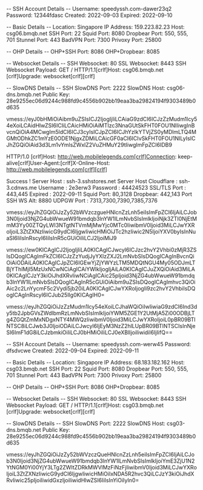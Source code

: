 -- SSH Account Details --
Username: speedyssh.com-dawer23q2
Password: 12344fdasc
Created: 2022-09-03
Expired: 2022-09-10
 
-- Basic Details --
Location: Singapore
IP Address: 159.223.82.23
Host: csg06.bmqb.net
SSH Port: 22
Squid Port: 8080
Dropbear Port: 550, 555, 701
Stunnel Port: 443
BadVPN Port: 7300
Privoxy Port: 25800
 
-- OHP Details --
OHP+SSH Port: 8086
OHP+Dropbear: 8085
 
-- Websocket Details --
SSH Websocket: 80
SSL Websocket: 8443
SSH Websocket Payload: GET / HTTP/1.1[crlf]Host: csg06.bmqb.net [crlf]Upgrade: websocket[crlf][crlf]
 
-- SlowDNS Details --
SSH SlowDNS Port: 2222
SlowDNS Host: csg06-dns.bmqb.net
Public Key: 28e9255ec06d9244c988fd9c4556b902bb19eaa3ba29824194f9303489b0d635


vmess://eyJ0bHMiOiAibm9uZSIsICJ2IjogIjIiLCAiaG9zdCI6ICJzZzMudm1lcy54eXoiLCAidHlwZSI6ICIiLCAicHMiOiAiMTIzc3NnaGUtSkFHT0FOU1NIIiwgInBvcnQiOiA4MCwgIm5ldCI6ICJ3cyIsICJpZCI6ICJhYzlkYTVjZS0yMDlmLTQ4MGMtODhkZC1mYzE0ODE1NjgxZDMiLCAicGF0aCI6ICIvSkFHT0FOU1NILyIsICJhZGQiOiAid3d3Lm1vYmlsZWxlZ2VuZHMuY29tIiwgImFpZCI6IDB9





HTTP/1.0 [crlf]Host: http://web.mobilelegends.com[crlf]Connection: keep-alive[crlf]User-Agent:[crlf]X-Online-Host: http://web.mobilelegends.com[crlf][crlf]


Success !
Server Host : ssh-3.sshstores.net
Server Host Cloudflare : ssh-3.cdnws.me
Username : 2e3erw3
Password : 44424523
SSL/TLS Port : 443,445
Expired : 2022-09-11
Squid Port: 80,3128
Dropbear: 442,143
Port SSH WS Alt: 8880
UDPGW Port : 7313,7300,7390,7385,7376

vmess://eyJhZGQiOiJzZy52bWVzczgueHNlcnZzLnh5eiIsImFpZCI6IjAiLCJob3N0Ijoid3NjZG4ubWwueW91bmdqb3lnYW1lLmNvbSIsImlkIjoiNjk3ZTI0NjEtMmM3Yy00ZTQyLWI3NTgtNTVmMjMwYjc0MTc0IiwibmV0Ijoid3MiLCJwYXRoIjoiL3ZtZXNzIiwicG9ydCI6IjgwIiwicHMiOiJTc2hzIiwic2N5IjoiYXV0byIsInNuaSI6IiIsInRscyI6IiIsInR5cGUiOiIiLCJ2IjoiMiJ9

vmess://ew0KICAgICJ2IjogIjIiLA0KICAgICJwcyI6ICJzc2hvY2Vhbi0zMjR3ZSIsDQogICAgImFkZCI6ICJzZzYudjJyYXlzZXJ2LmNvbSIsDQogICAgInBvcnQiOiAiODAiLA0KICAgICJpZCI6IGEwYjZjYWYzLTM5MDQtNGU4My05ODJmLTBjYThlMjI5MzUxNCwNCiAgICAiYWlkIjogIjAiLA0KICAgICJuZXQiOiAid3MiLA0KICAgICJzY3kiOiJhdXRvIiwNCiAgICAic25pIjoid3NjZG4ubWwueW91bmdqb3lnYW1lLmNvbSIsDQogICAgInR5cGUiOiAibm9uZSIsDQogICAgImhvc3QiOiAic2c2LnYycmF5c2Vydi5jb20iLA0KICAgICJwYXRoIjogIi9zc2hvY2VhbiIsDQogICAgInRscyI6ICJub25lIg0KICAgIH0=




vmess://eyJhZGQiOiJzZzMudm1lcy54eXoiLCJhaWQiOiIwIiwiaG9zdCI6Ind3dy5tb2JpbGVsZWdlbmRzLmNvbSIsImlkIjoiYWM5ZGE1Y2UtMjA5Zi00ODBjLTg4ZGQtZmMxNDgxNTY4MWQzIiwibmV0Ijoid3MiLCJwYXRoIjoiL0pBR09BTlNTSC8iLCJwb3J0IjoiODAiLCJwcyI6IjEyM3NzZ2hlLUpBR09BTlNTSCIsInNjeSI6ImF1dG8iLCJzbmkiOiIiLCJ0bHMiOiIiLCJ0eXBlIjoiIiwidiI6IjIifQ==




-- SSH Account Details --
Username: speedyssh.com-werw45
Password: dfsdvcwe
Created: 2022-09-04
Expired: 2022-09-11
 
-- Basic Details --
Location: Singapore
IP Address: 68.183.182.162
Host: csg03.bmqb.net
SSH Port: 22
Squid Port: 8080
Dropbear Port: 550, 555, 701
Stunnel Port: 443
BadVPN Port: 7300
Privoxy Port: 25800
 
-- OHP Details --
OHP+SSH Port: 8086
OHP+Dropbear: 8085
 
-- Websocket Details --
SSH Websocket: 80
SSL Websocket: 8443
SSH Websocket Payload: GET / HTTP/1.1[crlf]Host: csg03.bmqb.net [crlf]Upgrade: websocket[crlf][crlf]
 
-- SlowDNS Details --
SSH SlowDNS Port: 2222
SlowDNS Host: csg03-dns.bmqb.net
Public Key: 28e9255ec06d9244c988fd9c4556b902bb19eaa3ba29824194f9303489b0d635




vmess://eyJhZGQiOiJzZy52bWVzczQueHNlcnZzLnh5eiIsImFpZCI6IjAiLCJob3N0Ijoid3NjZG4ubWwueW91bmdqb3lnYW1lLmNvbSIsImlkIjoiYmE3ZjU1N2YtNGM0Yi00YjY3LTg2ZWItZDRkMWVlMzFiNzFjIiwibmV0Ijoid3MiLCJwYXRoIjoiL3ZtZXNzIiwicG9ydCI6IjgwIiwicHMiOiIxNDA5R2hvc3QiLCJzY3kiOiJhdXRvIiwic25pIjoiIiwidGxzIjoiIiwidHlwZSI6IiIsInYiOiIyIn0=
